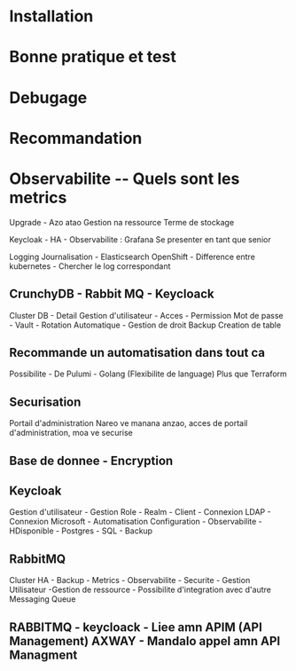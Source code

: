 # Installation
# Bonne pratique et test 
# Debugage 
# Recommandation 
# Observabilite -- Quels sont les metrics

Upgrade - Azo atao 
Gestion na ressource 
Terme de stockage

Keycloak - HA - Observabilite : Grafana 
Se presenter en tant que senior


Logging Journalisation - Elasticsearch
OpenShift - Difference entre kubernetes - Chercher le log correspondant


## CrunchyDB - Rabbit MQ - Keycloack
Cluster DB - Detail
Gestion d'utilisateur - Acces - Permission
Mot de passe - Vault - Rotation Automatique - Gestion de droit
Backup
Creation de table

## Recommande un automatisation dans tout ca
Possibilite - De Pulumi - Golang (Flexibilite de language)
Plus que Terraform

## Securisation 
Portail d'administration
Nareo ve manana anzao, acces de portail d'administration, moa ve securise

## Base de donnee - Encryption

## Keycloak
Gestion d'utilisateur - Gestion Role - Realm - Client - Connexion LDAP - Connexion Microsoft - Automatisation Configuration - Observabilite - HDisponible - Postgres - SQL - Backup

## RabbitMQ
Cluster HA - Backup - Metrics - Observabilite - Securite - Gestion Utilisateur -Gestion de ressource - Possibilite d'integration avec d'autre Messaging Queue

## RABBITMQ - keycloack - Liee amn APIM (API Management) AXWAY - Mandalo appel amn API Managment

